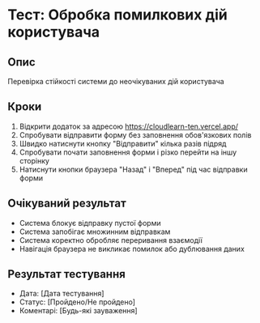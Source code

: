 # Тест: Обробка помилкових дій користувача

## Опис
Перевірка стійкості системи до неочікуваних дій користувача

## Кроки
1. Відкрити додаток за адресою https://cloudlearn-ten.vercel.app/
2. Спробувати відправити форму без заповнення обов'язкових полів
3. Швидко натиснути кнопку "Відправити" кілька разів підряд
4. Спробувати почати заповнення форми і різко перейти на іншу сторінку
5. Натиснути кнопки браузера "Назад" і "Вперед" під час відправки форми

## Очікуваний результат
- Система блокує відправку пустої форми
- Система запобігає множинним відправкам
- Система коректно обробляє переривання взаємодії
- Навігація браузера не викликає помилок або дублювання даних

## Результат тестування
- Дата: [Дата тестування]
- Статус: [Пройдено/Не пройдено]
- Коментарі: [Будь-які зауваження]